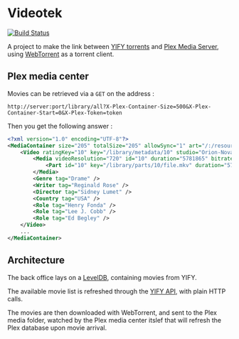 Videotek
========

[![Build Status](https://travis-ci.org/Bernardstanislas/Videotek.svg?branch=master)](https://travis-ci.org/Bernardstanislas/Videotek)

A project to make the link between [YIFY torrents](https://yts.to/browse-movies) and [Plex Media Server](https://plex.tv/), using [WebTorrent](https://github.com/feross/webtorrent) as a torrent client.

Plex media center
-----------------

Movies can be retrieved via a `GET` on the address :

```
http://server:port/library/all?X-Plex-Container-Size=500&X-Plex-Container-Start=0&X-Plex-Token=token
```

Then you get the following answer :

``` xml
<?xml version="1.0" encoding="UTF-8"?>
<MediaContainer size="205" totalSize="205" allowSync="1" art="/:/resources/movie-fanart.jpg" identifier="com.plexapp.plugins.library" librarySectionID="1" librarySectionTitle="Films" librarySectionUUID="51e99321-18d7-47b6-9c2e-048e786fd572" mediaTagPrefix="/system/bundle/media/flags/" mediaTagVersion="1436213533" offset="0" thumb="/:/resources/movie.png" title1="Films" title2="All Films" viewGroup="movie" viewMode="65592">
    <Video ratingKey="10" key="/library/metadata/10" studio="Orion-Nova Productions" type="movie" title="12 Angry Men" originalTitle="12 Angry Men" summary="Un jeune homme d&apos;origine modeste est accusé du meurtre de son père et risque la peine de mort. Le jury composé de douze hommes se retire pour délibérer et procède immédiatement à un vote : onze votent coupable, or la décision doit être prise à l&apos;unanimité. Le juré qui a voté non-coupable, sommé de se justifier, explique qu&apos;il a un doute et que la vie d&apos;un homme mérite quelques heures de discussion. Il s&apos;emploie alors à les convaincre un par un." rating="8.1" viewOffset="66322" lastViewedAt="1430511604" year="1957" tagline="Life Is In Their Hands -- Death Is On Their Minds!" thumb="/library/metadata/10/thumb/1431979035" art="/library/metadata/10/art/1431979035" duration="5781865" originallyAvailableAt="1957-04-10" addedAt="1430254602" updatedAt="1431979035" chapterSource="">
        <Media videoResolution="720" id="10" duration="5781865" bitrate="2737" width="1200" height="720" aspectRatio="1.66" audioChannels="1" audioCodec="ac3" videoCodec="h264" container="mkv" videoFrameRate="24p">
            <Part id="10" key="/library/parts/10/file.mkv" duration="5781865" file="/data/Videos/Films/Angry.Men.1957.720p.BRRip.x264-x0r/12.Angry.Men.1957.720p.BRRip.x264-x0r.mkv" size="1978448797" container="mkv" />
        </Media>
        <Genre tag="Drame" />
        <Writer tag="Reginald Rose" />
        <Director tag="Sidney Lumet" />
        <Country tag="USA" />
        <Role tag="Henry Fonda" />
        <Role tag="Lee J. Cobb" />
        <Role tag="Ed Begley" />
    </Video>
    ...
</MediaContainer>
```

Architecture
------------

The back office lays on a [LevelDB](https://www.sqlite.org/), containing movies from YIFY.

The available movie list is refreshed through the [YIFY API](https://yts.to/api), with plain HTTP calls.

The movies are then downloaded with WebTorrent, and sent to the Plex media folder, watched by the Plex media center itslef that will refresh the Plex database upon movie arrival.
